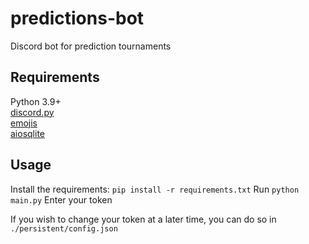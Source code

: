 # predictions-bot
Discord bot for prediction tournaments

## Requirements
Python 3.9+ \
[discord.py](https://pypi.org/project/discord.py/) \
[emojis](https://pypi.org/project/emojis/) \
[aiosqlite](https://pypi.org/project/aiosqlite/)

## Usage
Install the requirements: `pip install -r requirements.txt`
Run `python main.py` 
Enter your token

If you wish to change your token at a later time, you can do so in `./persistent/config.json`
